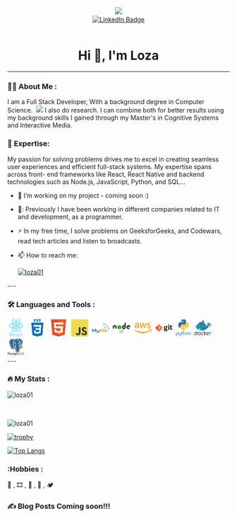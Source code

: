 <div id="header" align="center">
    <img src="https://i.giphy.com/media/v1.Y2lkPTc5MGI3NjExM2V1NncwbGJqMzVlM3h5Z3FlODdmNmZndnNhbDAxaXB6dDc4Z3hudyZlcD12MV9pbnRlcm5hbF9naWZfYnlfaWQmY3Q9Zw/GQty4dYXeVkOeMzqVx/giphy.gif" width="100"/>
    <div id="badges">
      <a href="https://www.linkedin.com/in/loza-tadesse">
        <img src="https://img.shields.io/badge/LinkedIn-blue?style=for-the-badge&logo=linkedin&logoColor=white" alt="LinkedIn Badge"/>
      </a>
    </div>
     <img src="https://komarev.com/ghpvc/?username=your-github-loza01&style=flat-square&color=blue" alt=""/>
    <h1 align="center">Hi 👋, I'm Loza</h1>
  </div>
  
  ---
  
  ### :woman_technologist: About Me :
  I am a Full Stack Developer, With a background degree in Computer Science.  <img src="https://media.giphy.com/media/WUlplcMpOCEmTGBtBW/giphy.gif" width="30"> 
  I also do research. I can combine both for better results using my background skills I gained through my Master's in Cognitive Systems and Interactive Media.
  ### 🚀 Expertise:
  My passion for solving problems drives me to excel in creating seamless user experiences and efficient full-stack systems. My expertise spans across front- 
  end frameworks like React, React Native and backend technologies such as Node.js, JavaScript, Python, and SQL...

  - :telescope: I’m working on my project - coming soon :)
  - 👷:  Previously I have been working in different companies related to IT and development, as a programmer.
  
  - :zap: In my free time, I solve problems on GeeksforGeeks, and Codewars, read tech articles and listen to broadcasts.
  
  - :mailbox: How to reach me: <p align="left">
<a href="https://www.linkedin.com/in/loza-tadesse" target="blank"><img align="center" src="https://raw.githubusercontent.com/rahuldkjain/github-profile-readme-generator/master/src/images/icons/Social/linked-in-alt.svg" alt="loza01" height="30" width="40" /></a>
</p>
  ---
  
  ### :hammer_and_wrench: Languages and Tools :
  <div>
  <img src="https://github.com/devicons/devicon/blob/master/icons/react/react-original-wordmark.svg" title="React" alt="React" width="40" height="40"/>&nbsp;
  <img src="https://github.com/devicons/devicon/blob/master/icons/css3/css3-plain-wordmark.svg"  title="CSS3" alt="CSS" width="40" height="40"/>&nbsp;
  <img src="https://github.com/devicons/devicon/blob/master/icons/html5/html5-original.svg" title="HTML5" alt="HTML" width="40" height="40"/>&nbsp;
  <img src="https://github.com/devicons/devicon/blob/master/icons/javascript/javascript-original.svg" title="JavaScript" alt="JavaScript" width="40" height="40"/>&nbsp;
  <img src="https://github.com/devicons/devicon/blob/master/icons/mysql/mysql-original-wordmark.svg" title="MySQL"  alt="MySQL" width="40" height="40"/>&nbsp;
  <img src="https://github.com/devicons/devicon/blob/master/icons/nodejs/nodejs-original-wordmark.svg" title="NodeJS" alt="NodeJS" width="40" height="40"/>&nbsp;
  <img src="https://github.com/devicons/devicon/blob/master/icons/amazonwebservices/amazonwebservices-plain-wordmark.svg" title="AWS" alt="AWS" width="40" height="40"/>&nbsp;
  <img src="https://github.com/devicons/devicon/blob/master/icons/git/git-original-wordmark.svg" title="Git" **alt="Git" width="40" height="40"/>
  <img src="https://github.com/devicons/devicon/blob/master/icons/python/python-original-wordmark.svg" title="python" **alt="Git" width="40" height="40"/>
   <img src="https://github.com/devicons/devicon/blob/master/icons/docker/docker-original-wordmark.svg" title="docker" **alt="docker" width="40" height="40"/>
  <a href="https://www.postgresql.org" target="_blank" rel="noreferrer"> <img src="https://raw.githubusercontent.com/devicons/devicon/master/icons/postgresql/postgresql-original-wordmark.svg" alt="postgresql" width="40" height="40"/> </a>

</div>
  ---
  
  ### :fire: My Stats :
  <p><img align="center" src="https://github-readme-stats.vercel.app/api?username=loza01&show_icons=true&locale=en" alt="loza01" /></p>
  </br>
  <p><img align="center" src="https://github-readme-streak-stats.herokuapp.com/?user=loza01" alt="loza01" /></p>
  
  [![trophy](https://github-profile-trophy.vercel.app/?username=loza01&title=Repositories,Commits,Issues,PullRequests,Reviews,MultiLanguage&no-frame=true&no-bg=true)](https://github.com/ryo-ma/github-profile-trophy)
  
  [![Top Langs](https://github-readme-stats.vercel.app/api/top-langs/?username=loza01&layout=compact&theme=vision-friendly-dark)](https://github.com/anuraghazra/github-readme-stats)
  
### :Hobbies :
🏇 , 🎞️ , 🎵 , 🏃 , 🏕️

  ### :writing_hand: Blog Posts Coming soon!!!
  <!-- BLOG-POST-LIST:START -->
  <!-- BLOG-POST-LIST:END -->
  
  


